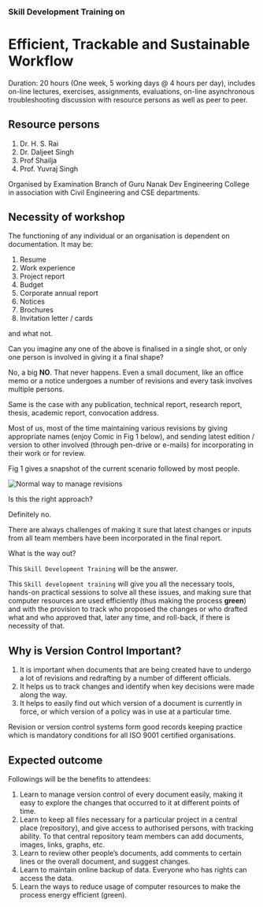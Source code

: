 ### Skill Development Training on
# Efficient, Trackable and Sustainable Workflow

Duration: 20 hours (One week, 5 working days @ 4 hours per day), includes on-line lectures,
exercises, assignments, evaluations, on-line asynchronous troubleshooting
discussion with resource persons as well as peer to peer.

## Resource persons

1. Dr. H. S. Rai
1. Dr. Daljeet Singh
1. Prof Shailja
1. Prof. Yuvraj Singh

Organised by Examination Branch of Guru Nanak Dev Engineering College in association with Civil Engineering and CSE departments.

## Necessity of workshop

The functioning of any individual or an organisation is dependent on
documentation. It may be:

1. Resume
1. Work experience
1. Project report
1. Budget
1. Corporate annual report
1. Notices
1. Brochures
1. Invitation letter / cards

and what not.

Can you imagine any one of the above is finalised in a single shot, or only one
person is involved in giving it a final shape?

No, a big **NO**. That never happens. Even a small document, like an office memo or a
notice undergoes a number of revisions and every task involves multiple
persons.

Same is the case with any publication, technical report, research report,
thesis, academic report, convocation address.

Most of us, most of the time maintaining various revisions by giving
appropriate names (enjoy Comic in Fig 1 below), and sending latest edition / version
to other involved (through pen-drive or e-mails) for incorporating in their
work or for review.

Fig 1 gives a snapshot of the current scenario followed by most people.

![Normal way to manage revisions](https://phdcomics.com/comics/archive/phd101212s.gif)

Is this the right approach?

Definitely no.

There are always challenges of making it sure that latest changes or inputs
from all team members have been incorporated in the final report.

What is the way out?

This `Skill Development Training` will be the answer.

This `Skill development training` will give you all the necessary tools, hands-on 
practical sessions to solve all these issues, and making sure that computer resources 
are used efficiently (thus making the process **green**) and with the provision to track
who proposed the changes or who drafted what and who approved that, later any
time, and roll-back, if there is necessity of that.

## Why is Version Control Important?

1. It is important when documents that are being created have to undergo a
lot of revisions and redrafting by a number of different officials.
1. It helps us to track changes and identify when key decisions were made
along the way.
1. It helps to easily find out which version of a document is currently in
force, or which version of a policy was in use at a particular time.

Revision or version control systems form good records keeping practice
which is mandatory conditions for all ISO 9001 certified organisations.

## Expected outcome

Followings will be the benefits to attendees:

1. Learn to manage version control of every document easily, making it easy
to explore the changes that occurred to it at different points of time.
1. Learn to keep all files necessary for a particular project in a central
place (repository), and give access to authorised persons, with tracking ability.
To that central repository team members can add documents, images, links,
graphs, etc.
1. Learn to review other people’s documents, add comments to certain lines
or the overall document, and suggest changes.
1. Learn to maintain online backup of data. Everyone who has rights can
access the data.
1. Learn the ways to reduce usage of computer resources to make the process
energy efficient (green).
